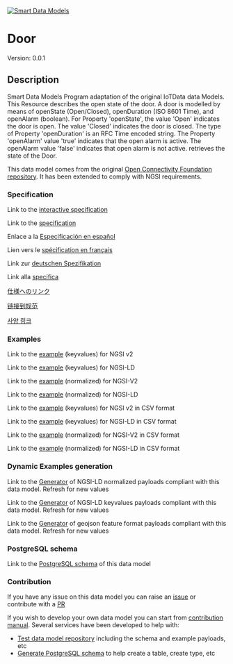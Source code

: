 [![Smart Data Models](https://smartdatamodels.org/wp-content/uploads/2022/01/SmartDataModels_logo.png "Logo")](https://smartdatamodels.org)
# Door
Version: 0.0.1

## Description 

Smart Data Models Program adaptation of the original IoTData data Models. This Resource describes the open state of the door. A door is modelled by means of openState (Open/Closed), openDuration (ISO 8601 Time), and openAlarm (boolean). For Property 'openState', the value 'Open' indicates the door is open. The value 'Closed' indicates the door is closed. The type of Property 'openDuration' is an RFC Time encoded string. The Property 'openAlarm' value 'true' indicates that the open alarm is active. The openAlarm value 'false' indicates that open alarm is not active. retrieves the state of the Door.

This data model comes from the original [Open Connectivity Foundation repository](https://github.com/openconnectivityfoundation/IoTDataModels). It has been extended to comply with NGSI requirements.
### Specification

Link to the [interactive specification](https://swagger.lab.fiware.org/?url=https://smart-data-models.github.io/dataModel.OCF/Door/swagger.yaml)

Link to the [specification](https://github.com/smart-data-models/dataModel.OCF/blob/master/Door/doc/spec.md)

Enlace a la [Especificación en español](https://github.com/smart-data-models/dataModel.OCF/blob/master/Door/doc/spec_ES.md)

Lien vers le [spécification en français](https://github.com/smart-data-models/dataModel.OCF/blob/master/Door/doc/spec_FR.md)

Link zur [deutschen Spezifikation](https://github.com/smart-data-models/dataModel.OCF/blob/master/Door/doc/spec_DE.md)

Link alla [specifica](https://github.com/smart-data-models/dataModel.OCF/blob/master/Door/doc/spec_IT.md)

[仕様へのリンク](https://github.com/smart-data-models/dataModel.OCF/blob/master/Door/doc/spec_JA.md)

[链接到规范](https://github.com/smart-data-models/dataModel.OCF/blob/master/Door/doc/spec_ZH.md)

[사양 링크](https://github.com/smart-data-models/dataModel.OCF/blob/master/Door/doc/spec_KO.md)
### Examples

Link to the [example](https://smart-data-models.github.io/dataModel.OCF/Door/examples/example.json) (keyvalues) for NGSI v2

Link to the [example](https://smart-data-models.github.io/dataModel.OCF/Door/examples/example.jsonld) (keyvalues) for NGSI-LD

Link to the [example](https://smart-data-models.github.io/dataModel.OCF/Door/examples/example-normalized.json) (normalized) for NGSI-V2

Link to the [example](https://smart-data-models.github.io/dataModel.OCF/Door/examples/example-normalized.jsonld) (normalized) for NGSI-LD

Link to the [example](https://github.com/smart-data-models/dataModel.OCF/blob/master/Door/examples/example.json.csv) (keyvalues) for NGSI v2 in CSV format

Link to the [example](https://github.com/smart-data-models/dataModel.OCF/blob/master/Door/examples/example.jsonld.csv) (keyvalues) for NGSI-LD in CSV format

Link to the [example](https://github.com/smart-data-models/dataModel.OCF/blob/master/Door/examples/example-normalized.json.csv) (normalized) for NGSI-V2 in CSV format

Link to the [example](https://github.com/smart-data-models/dataModel.OCF/blob/master/Door/examples/example-normalized.jsonld.csv) (normalized) for NGSI-LD in CSV format
### Dynamic Examples generation

Link to the [Generator](https://smartdatamodels.org/extra/ngsi-ld_generator.php?schemaUrl=https://raw.githubusercontent.com/smart-data-models/dataModel.OCF/master/Door/schema.json&email=info@smartdatamodels.org) of NGSI-LD normalized payloads compliant with this data model. Refresh for new values

Link to the [Generator](https://smartdatamodels.org/extra/ngsi-ld_generator_keyvalues.php?schemaUrl=https://raw.githubusercontent.com/smart-data-models/dataModel.OCF/master/Door/schema.json&email=info@smartdatamodels.org) of NGSI-LD keyvalues payloads compliant with this data model. Refresh for new values

Link to the [Generator](https://smartdatamodels.org/extra/geojson_features_generator.php?schemaUrl=https://raw.githubusercontent.com/smart-data-models/dataModel.OCF/master/Door/schema.json&email=info@smartdatamodels.org) of geojson feature format payloads compliant with this data model. Refresh for new values
### PostgreSQL schema

Link to the [PostgreSQL schema](https://github.com/smart-data-models/dataModel.OCF/blob/master/Door/schema.sql) of this data model
### Contribution

 If you have any issue on this data model you can raise an [issue](https://github.com/smart-data-models/dataModel.OCF/issues)  or contribute with a [PR](https://github.com/smart-data-models/dataModel.OCF/pulls)

 If you wish to develop your own data model you can start from [contribution manual](https://bit.ly/contribution_manual). Several services have been developed to help with: 
 - [Test data model repository](https://smartdatamodels.org/index.php/data-models-contribution-api/) including the schema and example payloads, etc
 - [Generate PostgreSQL schema](https://smartdatamodels.org/index.php/sql-service/) to help create a table, create type, etc